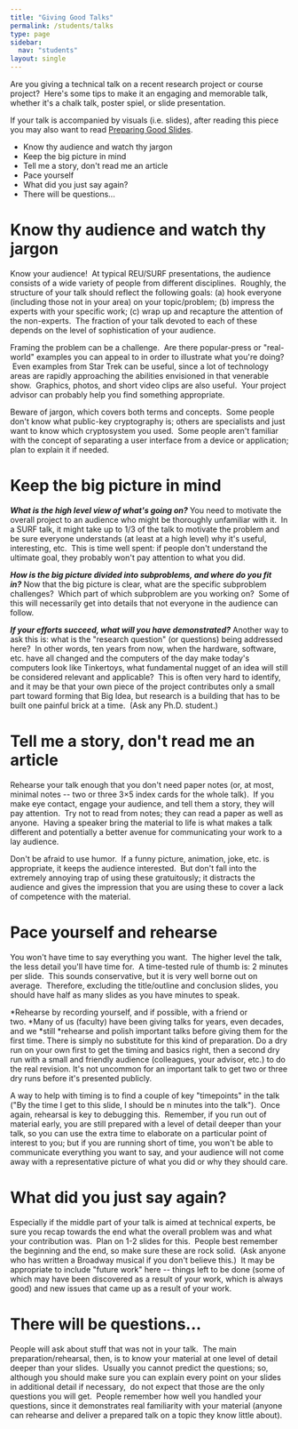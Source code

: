 ```yaml
---
title: "Giving Good Talks"
permalink: /students/talks
type: page
sidebar:
  nav: "students"
layout: single
---
```


Are you giving a technical talk on a recent research project or course project?  Here's some tips to make it an engaging and memorable talk, whether it's a chalk talk, poster spiel, or slide presentation.

If your talk is accompanied by visuals (i.e. slides), after reading this piece you may also want to read [Preparing Good Slides](http://www.armandofox.com/for-students/preparing-good-slides).

-   Know thy audience and watch thy jargon
-   Keep the big picture in mind
-   Tell me a story, don't read me an article
-   Pace yourself
-   What did you just say again?
-   There will be questions...

# Know thy audience and watch thy jargon


Know your audience!  At typical REU/SURF presentations, the audience consists of a wide variety of people from different disciplines.  Roughly, the structure of your talk should reflect the following goals: (a) hook everyone (including those not in your area) on your topic/problem; (b) impress the experts with your specific work; (c) wrap up and recapture the attention of the non-experts.  The fraction of your talk devoted to each of these depends on the level of sophistication of your audience.

Framing the problem can be a challenge.  Are there popular-press or "real-world" examples you can appeal to in order to illustrate what you're doing?  Even examples from Star Trek can be useful, since a lot of technology areas are rapidly approaching the abilities envisioned in that venerable show.  Graphics, photos, and short video clips are also useful.  Your project advisor can probably help you find something appropriate.

Beware of jargon, which covers both terms and concepts.  Some people don't know what public-key cryptography is; others are specialists and just want to know which cryptosystem you used.  Some people aren't familiar with the concept of separating a user interface from a device or application; plan to explain it if needed.

# Keep the big picture in mind


***What is the high level view of what's going on?*** You need to motivate the overall project to an audience who might be thoroughly unfamiliar with it.  In a SURF talk, it might take up to 1/3 of the talk to motivate the problem and be sure everyone understands (at least at a high level) why it's useful, interesting, etc.  This is time well spent: if people don't understand the ultimate goal, they probably won't pay attention to what you did.

***How is the big picture divided into subproblems, and where do you fit in?*** Now that the big picture is clear, what are the specific subproblem challenges?  Which part of which subproblem are you working on?  Some of this will necessarily get into details that not everyone in the audience can follow.

***If your efforts succeed, what will you have demonstrated?*** Another way to ask this is: what is the "research question" (or questions) being addressed here?  In other words, ten years from now, when the hardware, software, etc. have all changed and the computers of the day make today's computers look like Tinkertoys, what fundamental nugget of an idea will still be considered relevant and applicable?  This is often very hard to identify, and it may be that your own piece of the project contributes only a small part toward forming that Big Idea, but research is a building that has to be built one painful brick at a time.  (Ask any Ph.D. student.)

# Tell me a story, don't read me an article


Rehearse your talk enough that you don't need paper notes (or, at most, minimal notes -- two or three 3×5 index cards for the whole talk).  If you make eye contact, engage your audience, and tell them a story, they will pay attention.  Try not to read from notes; they can read a paper as well as anyone.  Having a speaker bring the material to life is what makes a talk different and potentially a better avenue for communicating your work to a lay audience.

Don't be afraid to use humor.  If a funny picture, animation, joke, etc. is appropriate, it keeps the audience interested.  But don't fall into the extremely annoying trap of using these gratuitously; it distracts the audience and gives the impression that you are using these to cover a lack of competence with the material.

# Pace yourself and rehearse


You won't have time to say everything you want.  The higher level the talk, the less detail you'll have time for.  A time-tested rule of thumb is: 2 minutes per slide.  This sounds conservative, but it is very well borne out on average.  Therefore, excluding the title/outline and conclusion slides, you should have half as many slides as you have minutes to speak.

*Rehearse by recording yourself, and if possible, with a friend or two. *Many of us (faculty) have been giving talks for years, even decades, and we *still *rehearse and polish important talks before giving them for the first time. There is simply no substitute for this kind of preparation. Do a dry run on your own first to get the timing and basics right, then a second dry run with a small and friendly audience (colleagues, your advisor, etc.) to do the real revision. It's not uncommon for an important talk to get two or three dry runs before it's presented publicly.

A way to help with timing is to find a couple of key "timepoints" in the talk ("By the time I get to this slide, I should be n minutes into the talk").  Once again, rehearsal is key to debugging this.  Remember, if you run out of material early, you are still prepared with a level of detail deeper than your talk, so you can use the extra time to elaborate on a particular point of interest to you; but if you are running short of time, you won't be able to communicate everything you want to say, and your audience will not come away with a representative picture of what you did or why they should care.

# What did you just say again?


Especially if the middle part of your talk is aimed at technical experts, be sure you recap towards the end what the overall problem was and what your contribution was.  Plan on 1-2 slides for this.  People best remember the beginning and the end, so make sure these are rock solid.  (Ask anyone who has written a Broadway musical if you don't believe this.)  It may be appropriate to include "future work" here -- things left to be done (some of which may have been discovered as a result of your work, which is always good) and new issues that came up as a result of your work.

# There will be questions...


People will ask about stuff that was not in your talk.  The main preparation/rehearsal, then, is to know your material at one level of detail deeper than your slides.  Usually you cannot predict the questions; so, although you should make sure you can explain every point on your slides in additional detail if necessary,  do not expect that those are the only questions you will get.  People remember how well you handled your questions, since it demonstrates real familiarity with your material (anyone can rehearse and deliver a prepared talk on a topic they know little about).
